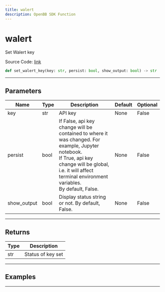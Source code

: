 ```yaml
---
title: walert
description: OpenBB SDK Function
---
```


# walert

Set Walert key

Source Code: [link](https://github.com/OpenBB-finance/OpenBBTerminal/tree/main/openbb_terminal/keys_model.py#L1571)

```python
def set_walert_key(key: str, persist: bool, show_output: bool) -> str
```
---

## Parameters

| Name | Type | Description | Default | Optional |
| ---- | ---- | ----------- | ------- | -------- |
| key | str | API key | None | False |
| persist | bool | If False, api key change will be contained to where it was changed. For example, Jupyter notebook.<br/>If True, api key change will be global, i.e. it will affect terminal environment variables.<br/>By default, False. | None | False |
| show_output | bool | Display status string or not. By default, False. | None | False |

---

## Returns

| Type | Description |
| ---- | ----------- |
| str | Status of key set |

---

## Examples

---

